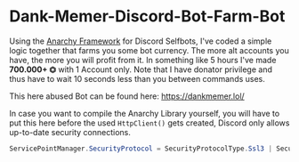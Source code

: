 # Dank-Memer-Discord-Bot-Farm-Bot
Using the [Anarchy Framework](https://github.com/not-ilinked/Anarchy) for Discord Selfbots, I've coded a simple logic together that farms you some bot currency. The more alt accounts you have, the more you will profit from it. In something like 5 hours I've made **700.000+ ⏣** with 1 Account only. Note that I have donator privilege and thus have to wait 10 seconds less than you between commands uses.

This here abused Bot can be found here: https://dankmemer.lol/

In case you want to compile the Anarchy Library yourself, you will have to put this here before the used ``HttpClient()`` gets created, Discord only allows up-to-date security connections.
```csharp
ServicePointManager.SecurityProtocol = SecurityProtocolType.Ssl3 | SecurityProtocolType.Tls | SecurityProtocolType.Tls11 | SecurityProtocolType.Tls12;
```
